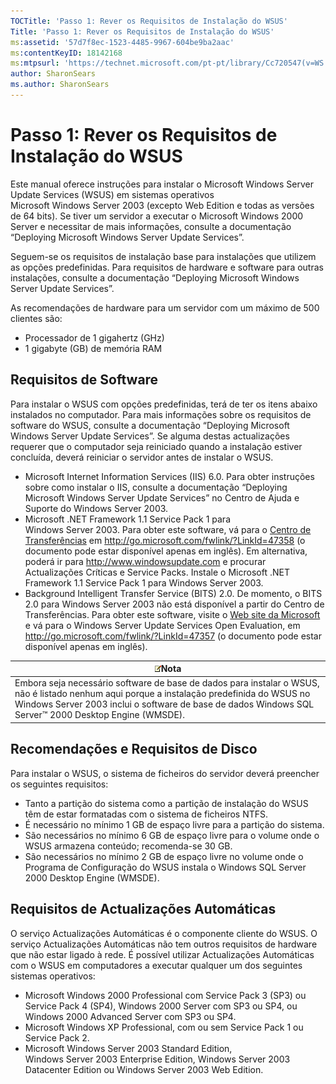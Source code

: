 ```yaml
---
TOCTitle: 'Passo 1: Rever os Requisitos de Instalação do WSUS'
Title: 'Passo 1: Rever os Requisitos de Instalação do WSUS'
ms:assetid: '57d7f8ec-1523-4485-9967-604be9ba2aac'
ms:contentKeyID: 18142168
ms:mtpsurl: 'https://technet.microsoft.com/pt-pt/library/Cc720547(v=WS.10)'
author: SharonSears
ms.author: SharonSears
---
```


Passo 1: Rever os Requisitos de Instalação do WSUS
==================================================

Este manual oferece instruções para instalar o Microsoft Windows Server Update Services (WSUS) em sistemas operativos Microsoft Windows Server 2003 (excepto Web Edition e todas as versões de 64 bits). Se tiver um servidor a executar o Microsoft Windows 2000 Server e necessitar de mais informações, consulte a documentação “Deploying Microsoft Windows Server Update Services”.

Seguem-se os requisitos de instalação base para instalações que utilizem as opções predefinidas. Para requisitos de hardware e software para outras instalações, consulte a documentação “Deploying Microsoft Windows Server Update Services”.

As recomendações de hardware para um servidor com um máximo de 500 clientes são:

-   Processador de 1 gigahertz (GHz)
-   1 gigabyte (GB) de memória RAM

Requisitos de Software
----------------------

Para instalar o WSUS com opções predefinidas, terá de ter os itens abaixo instalados no computador. Para mais informações sobre os requisitos de software do WSUS, consulte a documentação “Deploying Microsoft Windows Server Update Services”. Se alguma destas actualizações requerer que o computador seja reiniciado quando a instalação estiver concluída, deverá reiniciar o servidor antes de instalar o WSUS.

-   Microsoft Internet Information Services (IIS) 6.0. Para obter instruções sobre como instalar o IIS, consulte a documentação “Deploying Microsoft Windows Server Update Services” no Centro de Ajuda e Suporte do Windows Server 2003.
-   Microsoft .NET Framework 1.1 Service Pack 1 para Windows Server 2003. Para obter este software, vá para o [Centro de Transferências](http://go.microsoft.com/fwlink/?linkid=47358) em http://go.microsoft.com/fwlink/?LinkId=47358 (o documento pode estar disponível apenas em inglês).
    Em alternativa, poderá ir para http://www.windowsupdate.com e procurar Actualizações Críticas e Service Packs. Instale o Microsoft .NET Framework 1.1 Service Pack 1 para Windows Server 2003.
-   Background Intelligent Transfer Service (BITS) 2.0. De momento, o BITS 2.0 para Windows Server 2003 não está disponível a partir do Centro de Transferências. Para obter este software, visite o [Web site da Microsoft](http://go.microsoft.com/fwlink/?linkid=47357) e vá para o Windows Server Update Services Open Evaluation, em http://go.microsoft.com/fwlink/?LinkId=47357 (o documento pode estar disponível apenas em inglês).

| ![](/security-updates/images/Cc720547.note(WS.10).gif)Nota                                                                                                                                                                               |
|-----------------------------------------------------------------------------------------------------------------------------------------------------------------------------------------------------------------------------------------------------|
| Embora seja necessário software de base de dados para instalar o WSUS, não é listado nenhum aqui porque a instalação predefinida do WSUS no Windows Server 2003 inclui o software de base de dados Windows SQL Server™ 2000 Desktop Engine (WMSDE). |

Recomendações e Requisitos de Disco
-----------------------------------

Para instalar o WSUS, o sistema de ficheiros do servidor deverá preencher os seguintes requisitos:

-   Tanto a partição do sistema como a partição de instalação do WSUS têm de estar formatadas com o sistema de ficheiros NTFS.
-   É necessário no mínimo 1 GB de espaço livre para a partição do sistema.
-   São necessários no mínimo 6 GB de espaço livre para o volume onde o WSUS armazena conteúdo; recomenda-se 30 GB.
-   São necessários no mínimo 2 GB de espaço livre no volume onde o Programa de Configuração do WSUS instala o Windows SQL Server 2000 Desktop Engine (WMSDE).

Requisitos de Actualizações Automáticas
---------------------------------------

O serviço Actualizações Automáticas é o componente cliente do WSUS. O serviço Actualizações Automáticas não tem outros requisitos de hardware que não estar ligado à rede. É possível utilizar Actualizações Automáticas com o WSUS em computadores a executar qualquer um dos seguintes sistemas operativos:

-   Microsoft Windows 2000 Professional com Service Pack 3 (SP3) ou Service Pack 4 (SP4), Windows 2000 Server com SP3 ou SP4, ou Windows 2000 Advanced Server com SP3 ou SP4.
-   Microsoft Windows XP Professional, com ou sem Service Pack 1 ou Service Pack 2.
-   Microsoft Windows Server 2003 Standard Edition, Windows Server 2003 Enterprise Edition, Windows Server 2003 Datacenter Edition ou Windows Server 2003 Web Edition.
